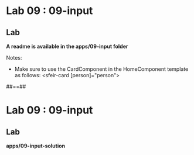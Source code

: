 <!-- .slide: class="exercice" -->

# Lab 09 : 09-input

## Lab

<b>A readme is available in the apps/09-input folder</b>

<!-- .element: class="full-center" -->

Notes:

- Make sure to use the CardComponent in the HomeComponent template as follows: <sfeir-card [person]="person"></sfeir-card>

##==##

<!-- .slide: class="exercice full-center" -->

# Lab 09 : 09-input

## Lab

<b>apps/09-input-solution</b>
